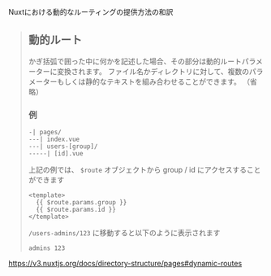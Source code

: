 Nuxtにおける動的なルーティングの提供方法の和訳

> ## 動的ルート
> 
> かぎ括弧で囲った中に何かを記述した場合、その部分は動的ルートパラメーターに変換されます。
> ファイル名かディレクトリに対して、複数のパラメーターもしくは静的なテキストを組み合わせることができます。
> （省略）
> 
> ### 例
> 
> ```
> -| pages/
> ---| index.vue
> ---| users-[group]/
> -----| [id].vue
> ```
> 
> 上記の例では、 `$route` オブジェクトから group / id にアクセスすることができます
> 
> ```
> <template>
>   {{ $route.params.group }}
>   {{ $route.params.id }}
> </template>
> ```
> 
> `/users-admins/123` に移動すると以下のように表示されます
> 
> ```
> admins 123
> ```

https://v3.nuxtjs.org/docs/directory-structure/pages#dynamic-routes